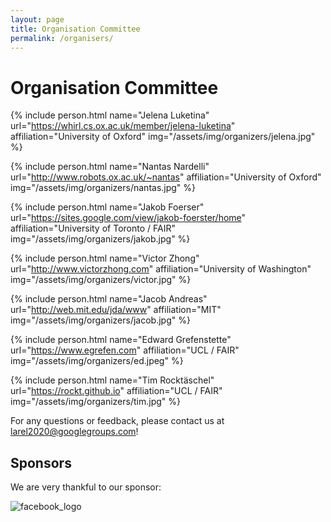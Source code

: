 ```yaml
---
layout: page
title: Organisation Committee
permalink: /organisers/
---
```


# Organisation Committee


<div class="row">

{% include person.html name="Jelena Luketina" url="https://whirl.cs.ox.ac.uk/member/jelena-luketina" affiliation="University of Oxford" img="/assets/img/organizers/jelena.jpg" %}


{% include person.html name="Nantas Nardelli" url="http://www.robots.ox.ac.uk/~nantas" affiliation="University of Oxford" img="/assets/img/organizers/nantas.jpg" %}


{% include person.html name="Jakob Foerser" url="https://sites.google.com/view/jakob-foerster/home" affiliation="University of Toronto / FAIR" img="/assets/img/organizers/jakob.jpg" %}


{% include person.html name="Victor Zhong" url="http://www.victorzhong.com" affiliation="University of Washington" img="/assets/img/organizers/victor.jpg" %}


{% include person.html name="Jacob Andreas" url="http://web.mit.edu/jda/www" affiliation="MIT" img="/assets/img/organizers/jacob.jpg" %}


{% include person.html name="Edward Grefenstette" url="https://www.egrefen.com" affiliation="UCL / FAIR" img="/assets/img/organizers/ed.jpeg" %}


{% include person.html name="Tim Rocktäschel" url="https://rockt.github.io" affiliation="UCL / FAIR" img="/assets/img/organizers/tim.jpg" %}


</div>


For any questions or feedback, please contact us at [larel2020@googlegroups.com](mailto:larel2020@googlegroups.com)!


## Sponsors

We are very thankful to our sponsor:

![facebook_logo](https://facebookbrand.com/wp-content/uploads/2019/04/f_logo_RGB-Hex-Blue_512.png?w=100&h=100)

